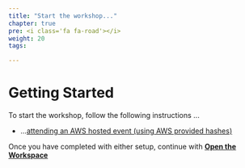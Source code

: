 ```yaml
---
title: "Start the workshop..."
chapter: true
pre: <i class='fa fa-road'></i>
weight: 20
tags:

---
```


# Getting Started


To start the workshop, follow the following instructions ...


* ...[attending an AWS hosted event (using AWS provided hashes)](/en/020_prerequisites/aws_event.html)

Once you have completed with either setup, continue with [**Open the Workspace**](/en/020_prerequisites/workspace.html)

